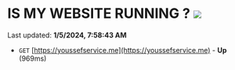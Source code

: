 # IS MY WEBSITE RUNNING ? [![](https://img.shields.io/static/v1?label=Sponsor&message=%E2%9D%A4&logo=GitHub&color=%23fe8e86)](https://github.com/sponsors/<username>)

Last updated: **1/5/2024, 7:58:43 AM**

- `GET` [https://youssefservice.me](https://youssefservice.me) - **Up** (969ms)
